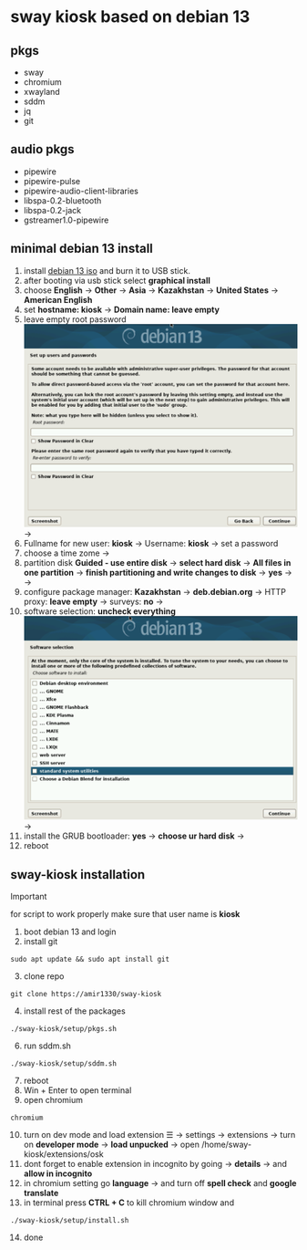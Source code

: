 # sway kiosk based on debian 13
## pkgs
- sway 
- chromium
- xwayland
- sddm 
- jq
- git

## audio pkgs
- pipewire 
- pipewire-pulse 
- pipewire-audio-client-libraries 
- libspa-0.2-bluetooth
- libspa-0.2-jack
- gstreamer1.0-pipewire

## minimal debian 13 install 
1. install [debian 13 iso](https://cdimage.debian.org/debian-cd/current/amd64/iso-cd/debian-13.0.0-amd64-netinst.iso) and burn it to USB stick.
2. after booting via usb stick select **graphical install**
3. choose **English** -> **Other** -> **Asia** -> **Kazakhstan** -> **United States** -> **American English**
4. set **hostname: kiosk** -> **Domain name: leave empty** 
5. leave empty root password ![pass](screenshots/rootPass.png) ->
6. Fullname for new user: **kiosk** -> Username: **kiosk** -> set a password
7. choose a time zome -> 
8. partition disk **Guided - use entire disk** -> **select hard disk** -> **All files in one partition** -> **finish partitioning and write changes to disk** -> **yes** -> ->
9. configure package manager: **Kazakhstan** -> **deb.debian.org** -> HTTP proxy: **leave empty** -> surveys: **no** ->
10. software selection: **uncheck everything** ![soft](screenshots/soft.png) ->   
11. install the GRUB bootloader: **yes** -> **choose ur hard disk** -> 
12. reboot

## sway-kiosk installation
> [!IMPORTANT]
> for script to work properly make sure that user name is **kiosk**
1. boot debian 13 and login
2. install git
```
sudo apt update && sudo apt install git
```
3. clone repo
```
git clone https://amir1330/sway-kiosk
```
4. install rest of the packages
```
./sway-kiosk/setup/pkgs.sh
```
6. run sddm.sh
``` 
./sway-kiosk/setup/sddm.sh
``` 
7. reboot
8. Win + Enter to open terminal 
9. open chromium 
``` 
chromium
```
10. turn on dev mode and load extension
☰ -> settings -> extensions -> turn on **developer mode** -> **load unpucked** -> open /home/sway-kiosk/extensions/osk
11. dont forget to enable extension in incognito by going -> **details** -> and **allow in incognito**
12. in chromium setting go **language** -> and turn off **spell check** and **google translate** 
13. in terminal press **CTRL + C** to kill chromium window and 
```
./sway-kiosk/setup/install.sh
```
14. done
